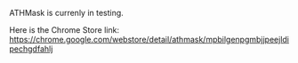 ATHMask is currenly in testing. 

Here is the Chrome Store link:
https://chrome.google.com/webstore/detail/athmask/mpbilgenpgmbjjpeejldipechgdfahlj
